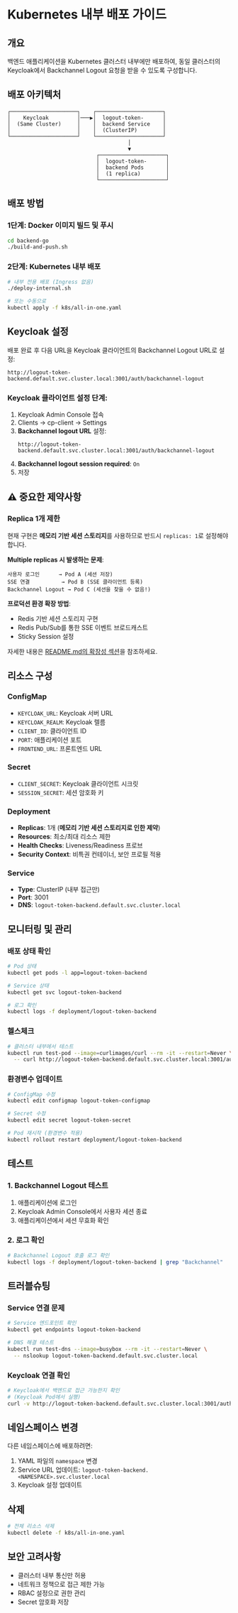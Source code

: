 # Kubernetes 내부 배포 가이드

## 개요

백엔드 애플리케이션을 Kubernetes 클러스터 내부에만 배포하여, 동일 클러스터의 Keycloak에서 Backchannel Logout 요청을 받을 수 있도록 구성합니다.

## 배포 아키텍처

```
┌─────────────────────┐    ┌─────────────────────┐
│    Keycloak         │───▶│  logout-token-      │
│  (Same Cluster)     │    │  backend Service    │
│                     │    │  (ClusterIP)        │
└─────────────────────┘    └─────────────────────┘
                                      │
                                      ▼
                            ┌─────────────────────┐
                            │  logout-token-      │
                            │  backend Pods       │
                            │  (1 replica)        │
                            └─────────────────────┘
```

## 배포 방법

### 1단계: Docker 이미지 빌드 및 푸시
```bash
cd backend-go
./build-and-push.sh
```

### 2단계: Kubernetes 내부 배포
```bash
# 내부 전용 배포 (Ingress 없음)
./deploy-internal.sh

# 또는 수동으로
kubectl apply -f k8s/all-in-one.yaml
```

## Keycloak 설정

배포 완료 후 다음 URL을 Keycloak 클라이언트의 Backchannel Logout URL로 설정:

```
http://logout-token-backend.default.svc.cluster.local:3001/auth/backchannel-logout
```

### Keycloak 클라이언트 설정 단계:
1. Keycloak Admin Console 접속
2. Clients → cp-client → Settings
3. **Backchannel logout URL** 설정:
   ```
   http://logout-token-backend.default.svc.cluster.local:3001/auth/backchannel-logout
   ```
4. **Backchannel logout session required**: `On`
5. 저장

## ⚠️ 중요한 제약사항

### Replica 1개 제한
현재 구현은 **메모리 기반 세션 스토리지**를 사용하므로 반드시 `replicas: 1`로 설정해야 합니다.

**Multiple replicas 시 발생하는 문제**:
```
사용자 로그인      → Pod A (세션 저장)
SSE 연결          → Pod B (SSE 클라이언트 등록)  
Backchannel Logout → Pod C (세션을 찾을 수 없음!)
```

**프로덕션 환경 확장 방법**:
- Redis 기반 세션 스토리지 구현
- Redis Pub/Sub를 통한 SSE 이벤트 브로드캐스트
- Sticky Session 설정

자세한 내용은 [README.md의 확장성 섹션](./README.md#확장성-및-배포-고려사항)을 참조하세요.

## 리소스 구성

### ConfigMap
- `KEYCLOAK_URL`: Keycloak 서버 URL
- `KEYCLOAK_REALM`: Keycloak 렐름
- `CLIENT_ID`: 클라이언트 ID
- `PORT`: 애플리케이션 포트
- `FRONTEND_URL`: 프론트엔드 URL

### Secret
- `CLIENT_SECRET`: Keycloak 클라이언트 시크릿
- `SESSION_SECRET`: 세션 암호화 키

### Deployment
- **Replicas**: 1개 (**메모리 기반 세션 스토리지로 인한 제약**)
- **Resources**: 최소/최대 리소스 제한
- **Health Checks**: Liveness/Readiness 프로브
- **Security Context**: 비특권 컨테이너, 보안 프로필 적용

### Service
- **Type**: ClusterIP (내부 접근만)
- **Port**: 3001
- **DNS**: `logout-token-backend.default.svc.cluster.local`

## 모니터링 및 관리

### 배포 상태 확인
```bash
# Pod 상태
kubectl get pods -l app=logout-token-backend

# Service 상태
kubectl get svc logout-token-backend

# 로그 확인
kubectl logs -f deployment/logout-token-backend
```

### 헬스체크
```bash
# 클러스터 내부에서 테스트
kubectl run test-pod --image=curlimages/curl --rm -it --restart=Never \
  -- curl http://logout-token-backend.default.svc.cluster.local:3001/auth/backchannel-logout
```

### 환경변수 업데이트
```bash
# ConfigMap 수정
kubectl edit configmap logout-token-configmap

# Secret 수정
kubectl edit secret logout-token-secret

# Pod 재시작 (환경변수 적용)
kubectl rollout restart deployment/logout-token-backend
```

## 테스트

### 1. Backchannel Logout 테스트
1. 애플리케이션에 로그인
2. Keycloak Admin Console에서 사용자 세션 종료
3. 애플리케이션에서 세션 무효화 확인

### 2. 로그 확인
```bash
# Backchannel Logout 호출 로그 확인
kubectl logs -f deployment/logout-token-backend | grep "Backchannel"
```

## 트러블슈팅

### Service 연결 문제
```bash
# Service 엔드포인트 확인
kubectl get endpoints logout-token-backend

# DNS 해결 테스트
kubectl run test-dns --image=busybox --rm -it --restart=Never \
  -- nslookup logout-token-backend.default.svc.cluster.local
```

### Keycloak 연결 확인
```bash
# Keycloak에서 백엔드로 접근 가능한지 확인
# (Keycloak Pod에서 실행)
curl -v http://logout-token-backend.default.svc.cluster.local:3001/auth/backchannel-logout
```

## 네임스페이스 변경

다른 네임스페이스에 배포하려면:

1. YAML 파일의 `namespace` 변경
2. Service URL 업데이트: `logout-token-backend.<NAMESPACE>.svc.cluster.local`
3. Keycloak 설정 업데이트

## 삭제

```bash
# 전체 리소스 삭제
kubectl delete -f k8s/all-in-one.yaml
```

## 보안 고려사항

- 클러스터 내부 통신만 허용
- 네트워크 정책으로 접근 제한 가능
- RBAC 설정으로 권한 관리
- Secret 암호화 저장